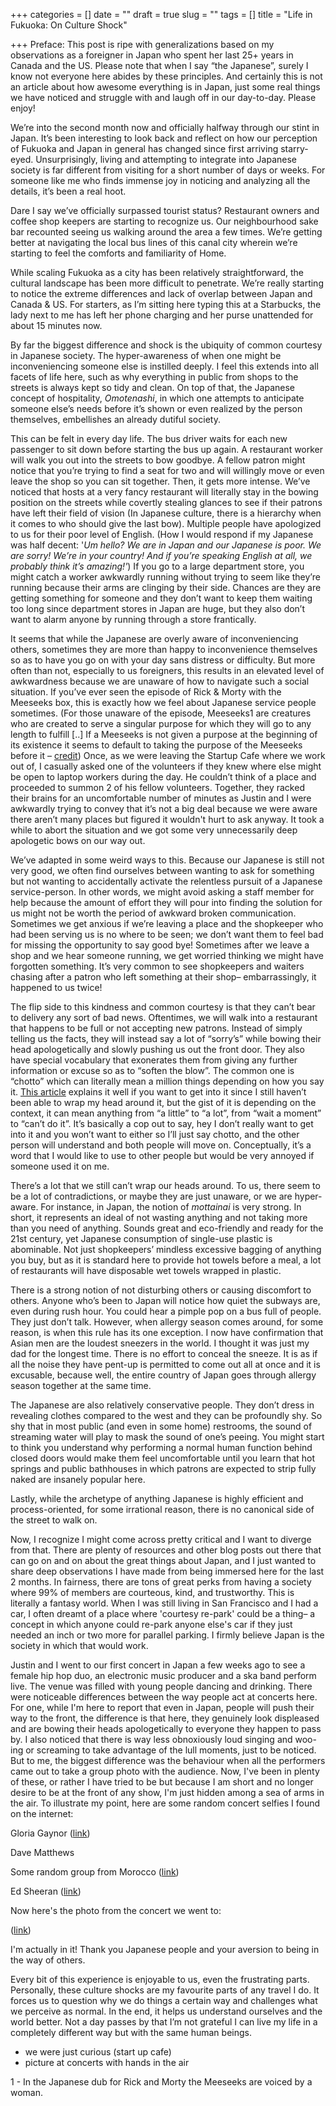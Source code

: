 +++
categories = []
date = ""
draft = true
slug = ""
tags = []
title = "Life in Fukuoka: On Culture Shock"

+++
Preface: This post is ripe with generalizations based on my observations as a foreigner in Japan who spent her last 25+ years in Canada and the US. Please note that when I say “the Japanese”, surely I know not everyone here abides by these principles. And certainly this is not an article about how awesome everything is in Japan, just some real things we have noticed and struggle with and laugh off in our day-to-day. Please enjoy!

We’re into the second month now and officially halfway through our stint in Japan. It’s been interesting to look back and reflect on how our perception of Fukuoka and Japan in general has changed since first arriving starry-eyed. Unsurprisingly, living and attempting to integrate into Japanese society is far different from visiting for a short number of days or weeks. For someone like me who finds immense joy in noticing and analyzing all the details, it’s been a real hoot.

Dare I say we’ve officially surpassed tourist status? Restaurant owners and coffee shop keepers are starting to recognize us. Our neighbourhood sake bar recounted seeing us walking around the area a few times. We’re getting better at navigating the local bus lines of this canal city wherein we’re starting to feel the comforts and familiarity of Home. 

While scaling Fukuoka as a city has been relatively straightforward, the cultural landscape has been more difficult to penetrate. We’re really starting to notice the extreme differences and lack of overlap between Japan and Canada & US. For starters, as I’m sitting here typing this at a Starbucks, the lady next to me has left her phone charging and her purse unattended for about 15 minutes now. 

By far the biggest difference and shock is the ubiquity of common courtesy in Japanese society. The hyper-awareness of when one might be inconveniencing someone else is instilled deeply. I feel this extends into all facets of life here, such as why everything in public from shops to the streets is always kept so tidy and clean. On top of that, the Japanese concept of hospitality, _Omotenashi_, in which one attempts to anticipate someone else’s needs before it’s shown or even realized by the person themselves, embellishes an already dutiful society.

This can be felt in every day life. The bus driver waits for each new passenger to sit down before starting the bus up again. A restaurant worker will walk you out into the streets to bow goodbye. A fellow patron might notice that you’re trying to find a seat for two and will willingly move or even leave the shop so you can sit together. Then, it gets more intense. We’ve noticed that hosts at a very fancy restaurant will literally stay in the bowing position on the streets while covertly stealing glances to see if their patrons have left their field of vision (In Japanese culture, there is a hierarchy when it comes to who should give the last bow). Multiple people have apologized to us for their poor level of English. (How I would respond if my Japanese was half decent: '_Um hello? We are in Japan and our Japanese is poor. We are sorry! We’re in your country! And if you’re speaking English at all, we probably think it’s amazing!'_) If you go to a large department store, you might catch a worker awkwardly running without trying to seem like they’re running because their arms are clinging by their side. Chances are they are getting something for someone and they don’t want to keep them waiting too long since department stores in Japan are huge, but they also don’t want to alarm anyone by running through a store frantically.

It seems that while the Japanese are overly aware of inconveniencing others, sometimes they are more than happy to inconvenience themselves so as to have you go on with your day sans distress or difficulty. But more often than not, especially to us foreigners, this results in an elevated level of awkwardness because we are unaware of how to navigate such a social situation. If you’ve ever seen the episode of Rick & Morty with the Meeseeks box, this is exactly how we feel about Japanese service people sometimes. (For those unaware of the episode, Meeseeks1 are creatures who are created to serve a singular purpose for which they will go to any length to fulfill \[..\] If a Meeseeks is not given a purpose at the beginning of its existence it seems to default to taking the purpose of the Meeseeks before it – [credit](https://rickandmorty.fandom.com/wiki/Mr._Meeseeks "credit"))  Once, as we were leaving the Startup Cafe where we work out of, I casually asked one of the volunteers if they knew where else might be open to laptop workers during the day. He couldn’t think of a place and proceeded to summon 2 of his fellow volunteers. Together, they racked their brains for an uncomfortable number of minutes as Justin and I were awkwardly trying to convey that it’s not a big deal because we were aware there aren’t many places but figured it wouldn't hurt to ask anyway. It took a while to abort the situation and we got some very unnecessarily deep apologetic bows on our way out.

We’ve adapted in some weird ways to this. Because our Japanese is still not very good, we often find ourselves between wanting to ask for something but not wanting to accidentally activate the relentless pursuit of a Japanese service-person. In other words, we might avoid asking a staff member for help because the amount of effort they will pour into finding the solution for us might not be worth the period of awkward broken communication.  Sometimes we get anxious if we’re leaving a place and the shopkeeper who had been serving us is no where to be seen; we don’t want them to feel bad for missing the opportunity to say good bye! Sometimes after we leave a shop and we hear someone running, we get worried thinking we might have forgotten something. It’s very common to see shopkeepers and waiters chasing after a patron who left something at their shop– embarrassingly, it happened to us twice!

The flip side to this kindness and common courtesy is that they can’t bear to delivery any sort of bad news. Oftentimes, we will walk into a restaurant that happens to be full or not accepting new patrons. Instead of simply telling us the facts, they will instead say a lot of “sorry’s” while bowing their head apologetically and slowly pushing us out the front door. They also have special vocabulary that exonerates them from giving any further information or excuse so as to “soften the blow”. The common one is “chotto” which can literally mean a million things depending on how you say it. [This article](https://rickandmorty.fandom.com/wiki/Mr._Meeseeks "https://rickandmorty.fandom.com/wiki/Mr._Meeseeks") explains it well if you want to get into it since I still haven’t been able to wrap my head around it, but the gist of it is depending on the context, it can mean anything from “a little” to “a lot”, from “wait a moment” to “can’t do it”. It’s basically a cop out to say, hey I don’t really want to get into it and you won’t want to either so I’ll just say chotto, and the other person will understand and both people will move on. Conceptually, it’s a word that I would like to use to other people but would be very annoyed if someone used it on me.

There’s a lot that we still can’t wrap our heads around. To us, there seem to be a lot of contradictions, or maybe they are just unaware, or we are hyper-aware. For instance, in Japan, the notion of _mottainai_ is very strong. In short, it represents an ideal of not wasting anything and not taking more than you need of anything. Sounds great and eco-friendly and ready for the 21st century, yet Japanese consumption of single-use plastic is abominable. Not just shopkeepers’ mindless excessive bagging of anything you buy, but as it is standard here to provide hot towels before a meal, a lot of restaurants will have disposable wet towels wrapped in plastic.

There is a strong notion of not disturbing others or causing discomfort to others. Anyone who’s been to Japan will notice how quiet the subways are, even during rush hour. You could hear a pimple pop on a bus full of people. They just don’t talk. However, when allergy season comes around, for some reason, is when this rule has its one exception. I now have confirmation that Asian men are the loudest sneezers in the world. I thought it was just my dad for the longest time. There is no effort to conceal the sneeze. It is as if all the noise they have pent-up is permitted to come out all at once and it is excusable, because well, the entire country of Japan goes through allergy season together at the same time.

The Japanese are also relatively conservative people. They don’t dress in revealing clothes compared to the west and they can be profoundly shy. So shy that in most public (and even in some home) restrooms, the sound of streaming water will play to mask the sound of one’s peeing. You might start to think you understand why performing a normal human function behind closed doors would make them feel uncomfortable until you learn that hot springs and public bathhouses in which patrons are expected to strip fully naked are insanely popular here.

Lastly, while the archetype of anything Japanese is highly efficient and process-oriented, for some irrational reason, there is no canonical side of the street to walk on.

Now, I recognize I might come across pretty critical and I want to diverge from that. There are plenty of resources and other blog posts out there that can go on and on about the great things about Japan, and I just wanted to share deep observations I have made from being immersed here for the last 2 months. In fairness, there are tons of great perks from having a society where 99% of members are courteous, kind, and trustworthy. This is literally a fantasy world. When I was still living in San Francisco and I had a car, I often dreamt of a place where 'courtesy re-park' could be a thing– a concept in which anyone could re-park anyone else's car if they just needed an inch or two more for parallel parking. I firmly believe Japan is the society in which that would work. 

Justin and I went to our first concert in Japan a few weeks ago to see a female hip hop duo, an electronic music producer and a ska band perform live. The venue was filled with young people dancing and drinking. There were noticeable differences between the way people act at concerts here. For one, while I'm here to report that even in Japan, people will push their way to the front, the difference is that here, they genuinely look displeased and are bowing their heads apologetically to everyone they happen to pass by. I also noticed that there is way less obnoxiously loud singing and woo-ing or screaming to take advantage of the lull moments, just to be noticed. But to me, the biggest difference was the behaviour when all the performers came out to take a group photo with the audience. Now, I've been in plenty of these, or rather I have tried to be but because I am short and no longer desire to be at the front of any show, I'm just hidden among a sea of arms in the air. To illustrate my point, here are some random concert selfies I found on the internet:

Gloria Gaynor ([link](https://twitter.com/gloriagaynor/status/633706245032144896 "link"))

Dave Matthews

Some random group from Morocco ([link](https://moroccosmodernlife.wordpress.com/ "link"))

Ed Sheeran ([link](https://www.instagram.com/p/BhUHXKCl7fW/?utm_source=ig_embed "https://www.instagram.com/p/BhUHXKCl7fW/?utm_source=ig_embed"))

Now here's the photo from the concert we went to:

([link](https://twitter.com/aboutmusicjp/status/1107642086306648065/photo/1))

I'm actually in it! Thank you Japanese people and your aversion to being in the way of others.

Every bit of this experience is enjoyable to us, even the frustrating parts. Personally, these culture shocks are my favourite parts of any travel I do. It forces us to question why we do things a certain way and challenges what we perceive as normal. In the end, it helps us understand ourselves and the world better. Not a day passes by that I’m not grateful I can live my life in a completely different way but with the same human beings.

* we were just curious (start up cafe)
* picture at concerts with hands in the air

1 - In the Japanese dub for Rick and Morty the Meeseeks are voiced by a woman.